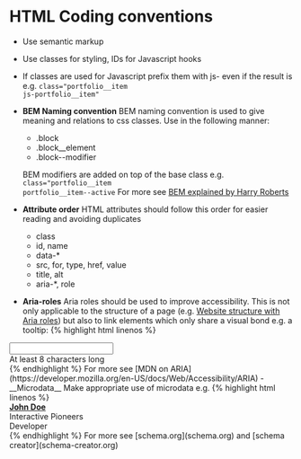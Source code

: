 # HTML Coding conventions

- Use semantic markup
- Use classes for styling, IDs for Javascript hooks
- If classes are used for Javascript prefix them with js- even if the result is e.g. <code class="highlight">class="portfolio__item js-portfolio__item"</code>
- __BEM Naming convention__
  BEM naming convention is used to give meaning and relations to css classes. Use in the following manner:
  - .block
  - .block__element
  - .block--modifier

  BEM modifiers are added on top of the base class e.g. <code class="highlight">class="portfolio__item portfolio__item--active</code>
  For more see [BEM explained by Harry Roberts](http://csswizardry.com/2013/01/mindbemding-getting-your-head-round-bem-syntax/)
- __Attribute order__
  HTML attributes should follow this order for easier reading and avoiding duplicates
  - class
  - id, name
  - data-*
  - src, for, type, href, value
  - title, alt
  - aria-*, role
- __Aria-roles__
  Aria roles should be used to improve accessibility.
  This is not only applicable to the structure of a page (e.g. [Website structure with Aria roles](http://www.html5accessibility.com/tests/roles-land.html)) but also to link elements which only share a visual bond e.g. a tooltip:
{% highlight html linenos %}
<input type="text" id="password" aria-describedby="password-tip" required>
<div role="tooltip" id="password-tip">At least 8 characters long</div>
{% endhighlight %}
  For more see [MDN on ARIA](https://developer.mozilla.org/en-US/docs/Web/Accessibility/ARIA)
- __Microdata__
  Make appropriate use of microdata e.g.
{% highlight html linenos %}
<div itemscope itemtype="http://schema.org/Person">
  <a itemprop="url" href="http://www.interactive-pioneers.de"><div itemprop="name"><strong>John Doe</strong></div></a>
  <div itemscope itemtype="http://schema.org/Organization"><span itemprop="name">Interactive Pioneers</span></div>
  <div itemprop="jobtitle">Developer</div>
</div>
{% endhighlight %}
  For more see [schema.org](schema.org) and [schema creator](schema-creator.org)
